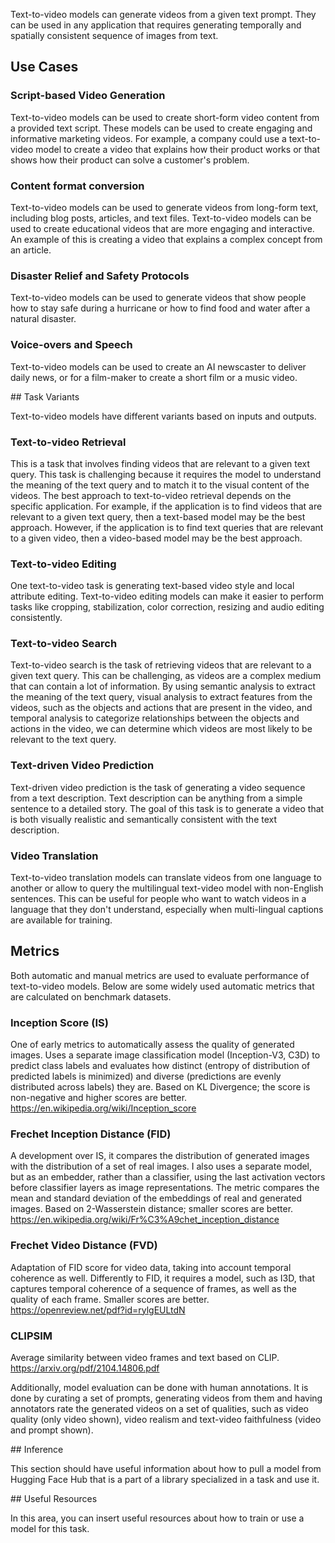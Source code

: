 Text-to-video models can generate videos from a given text prompt. They can be used in any application that requires generating temporally and spatially consistent sequence of images from text.  


## Use Cases

### Script-based Video Generation

Text-to-video models can be used to create short-form video content from a provided text script. These models can be used to create engaging and informative marketing videos. For example, a company could use a text-to-video model to create a video that explains how their product works or that shows how their product can solve a customer's problem.


### Content format conversion

Text-to-video models can be used to generate videos from long-form text, including blog posts, articles, and text files. Text-to-video models can be used to create educational videos that are more engaging and interactive. An example of this is creating a video that explains a complex concept from an article.


### Disaster Relief and Safety Protocols

Text-to-video models can be used to generate videos that show people how to stay safe during a hurricane or how to find food and water after a natural disaster.


### Voice-overs and Speech

Text-to-video models can be used to create an AI newscaster to deliver daily news, or for a film-maker to create a short film or a music video.




## Task Variants

Text-to-video models have different variants based on inputs and outputs.


### Text-to-video Retrieval


This is a task that involves finding videos that are relevant to a given text query. This task is challenging because it requires the model to understand the meaning of the text query and to match it to the visual content of the videos. The best approach to text-to-video retrieval depends on the specific application. For example, if the application is to find videos that are relevant to a given text query, then a text-based model may be the best approach. However, if the application is to find text queries that are relevant to a given video, then a video-based model may be the best approach.


### Text-to-video Editing


One text-to-video task is generating text-based video style and local attribute editing. Text-to-video editing models can make it easier to perform tasks like cropping, stabilization, color correction, resizing and audio editing consistently.



### Text-to-video Search


Text-to-video search is the task of retrieving videos that are relevant to a given text query. This can be challenging, as videos are a complex medium that can contain a lot of information. By using semantic analysis to extract the meaning of the text query, visual analysis to extract features from the videos, such as the objects and actions that are present in the video, and temporal analysis to categorize relationships between the objects and actions in the video, we can determine which videos are most likely to be relevant to the text query.


### Text-driven Video Prediction

Text-driven video prediction is the task of generating a video sequence from a text description. Text description can be anything from a simple sentence to a detailed story. The goal of this task is to generate a video that is both visually realistic and semantically consistent with the text description.



### Video Translation


Text-to-video translation models can translate videos from one language to another or allow to query the multilingual text-video model with non-English sentences. This can be useful for people who want to watch videos in a language that they don't understand, especially when multi-lingual captions are available for training.

## Metrics    

Both automatic and manual metrics are used to evaluate performance of text-to-video models. Below are some widely used automatic metrics that are calculated on benchmark datasets.

### Inception Score (IS) 

One of early metrics to automatically assess the quality of generated images. Uses a separate image classification model (Inception-V3, C3D) to predict class labels and evaluates how distinct (entropy of distribution of predicted labels is minimized) and diverse (predictions are evenly distributed across labels) they are. Based on KL Divergence; the score is non-negative and higher scores are better.
https://en.wikipedia.org/wiki/Inception_score


### Frechet Inception Distance (FID)    
 
A development over IS, it compares the distribution of generated images with the distribution of a set of real images. I also uses a separate model, but as an embedder, rather than a classifier, using the last activation vectors before classifier layers as image representations. The metric compares the mean and standard deviation of the embeddings of real and generated images. Based on 2-Wasserstein distance; smaller scores are better.
https://en.wikipedia.org/wiki/Fr%C3%A9chet_inception_distance

### Frechet Video Distance (FVD)    
Adaptation of FID score for video data, taking into account temporal coherence as well. Differently to FID, it requires a model, such as I3D, that captures temporal coherence of a sequence of frames, as well as the quality of each frame. Smaller scores are better.
https://openreview.net/pdf?id=rylgEULtdN

### CLIPSIM    
Average similarity between video frames and text based on CLIP.
https://arxiv.org/pdf/2104.14806.pdf 

Additionally, model evaluation can be done with human annotations. It is done by curating a set of prompts, generating videos from them and having annotators rate the generated videos on a set of qualities, such as video quality (only video shown), video realism and text-video faithfulness (video and prompt shown).


## Inference

This section should have useful information about how to pull a model from Hugging Face Hub that is a part of a library specialized in a task and use it.


## Useful Resources

In this area, you can insert useful resources about how to train or use a model for this task.
